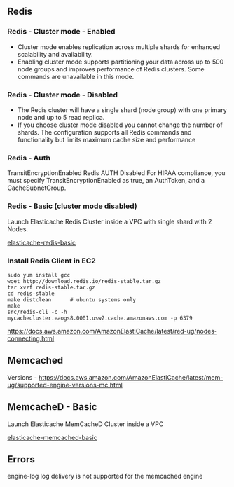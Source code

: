 


## Redis

### Redis - Cluster mode - Enabled

- Cluster mode enables replication across multiple shards for enhanced scalability and availability.
- Enabling cluster mode supports partitioning your data across up to 500 node groups and improves performance of Redis clusters. Some commands are unavailable in this mode.

### Redis - Cluster mode - Disabled

- The Redis cluster will have a single shard (node group) with one primary node and up to 5 read replica. 
- If you choose cluster mode disabled you cannot change the number of shards. The configuration supports all Redis commands and functionality but limits maximum cache size and performance

### Redis - Auth

TransitEncryptionEnabled Redis AUTH Disabled
For HIPAA compliance, you must specify TransitEncryptionEnabled as true, an AuthToken, and a CacheSubnetGroup.

### Redis - Basic (cluster mode disabled) 

Launch Elasticache Redis Cluster inside a VPC with single shard with 2 Nodes.

[elasticache-redis-basic](elasticache-redis-basic.yaml)

### Install Redis Client in EC2

```
sudo yum install gcc
wget http://download.redis.io/redis-stable.tar.gz
tar xvzf redis-stable.tar.gz
cd redis-stable
make distclean      # ubuntu systems only
make
src/redis-cli -c -h mycachecluster.eaogs8.0001.usw2.cache.amazonaws.com -p 6379
```

https://docs.aws.amazon.com/AmazonElastiCache/latest/red-ug/nodes-connecting.html

## Memcached

Versions - https://docs.aws.amazon.com/AmazonElastiCache/latest/mem-ug/supported-engine-versions-mc.html

## MemcacheD - Basic

Launch Elasticache MemCacheD Cluster inside a VPC

[elasticache-memcached-basic](elasticache-memcached-basic.yaml)


## Errors
engine-log log delivery is not supported for the memcached engine
